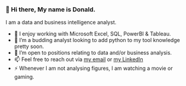 ### 👋 Hi there, My name is Donald.
I am a data and business intelligence analyst.


- 🔭 I enjoy working with Microsoft Excel, SQL, PowerBI & Tableau.
- 🌱 I’m a budding analyst looking to add python to my tool knowledge pretty soon.
- 👯 I’m open to positions relating to data and/or business analysis.
- 📫 Feel free to reach out via [my email](donaldnjoaguani@gmail.com) or [my LinkedIn](https://www.linkedin.com/in/donald-njoaguani-b411b6147)
- ⚡ Whenever I am not analysing figures, I am watching a movie or gaming.


